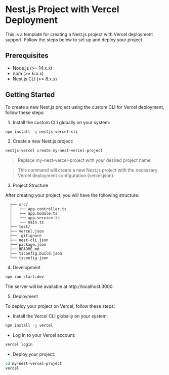 # Nest.js Project with Vercel Deployment

This is a template for creating a Nest.js project with Vercel deployment support. Follow the steps below to set up and deploy your project.

## Prerequisites

- Node.js (>= 14.x.x)
- npm (>= 6.x.x)
- Nest.js CLI (>= 8.x.x)

## Getting Started

To create a new Nest.js project using the custom CLI for Vercel deployment, follow these steps:

1. Install the custom CLI globally on your system:

```bash
npm install -g nestjs-vercel-cli
```
2. Create a new Nest.js project:
```bash
nestjs-vercel create my-nest-vercel-project
```
>Replace my-nest-vercel-project with your desired project name.

>This command will create a new Nest.js project with the necessary Vercel deployment configuration (vercel.json).

3. Project Structure

After creating your project, you will have the following structure:

```my-nest-vercel-project/
  ├── src/
  │   ├── app.controller.ts
  │   ├── app.module.ts
  │   ├── app.service.ts
  │   └── main.ts
  ├── test/
  ├── vercel.json
  ├── .gitignore
  ├── nest-cli.json
  ├── package.json
  ├── README.md
  ├── tsconfig.build.json
  └── tsconfig.json
  ```


4. Development
```bash
npm run start:dev
```
The server will be available at http://localhost:3000.

5. Deployment

To deploy your project on Vercel, follow these steps:

* Install the Vercel CLI globally on your system:
```bash
npm install -g vercel
```
* Log in to your Vercel account:
```bash
vercel login
```
* Deploy your project:
```bash
cd my-nest-vercel-project
vercel
```
